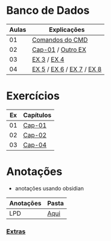 # Banco de Dados

|Aulas|Explicações|
|-|-|
|01|[Comandos do CMD](/anotacoes[MD]/CMD.md)|
|02|[Cap-01](/js/cap01/ex-01.html) / [Outro EX](/js/cap01/logica.js)|
|03|[EX 3](/js/cap01/ex-01_3.html) / [EX 4](/js/cap01/ex-01_4.html)|
|04|[EX 5](/js/cap01/ex-01_5.html) / [EX 6](/js/cap01/ex-01_6.html) / [EX 7](/js/cap01/ex-01_7.html) / [EX 8](/js/cap01/ex-01_8.html)|


# Exercícios 

|Ex|Capítulos|
|-|-|
|01|[Cap-01](/js/cap01/exercicios/)|
|02|[Cap-02](/js/cap02/exercicios/html/)
|03|[Cap-04](/js/cap04/js-ex/)

# Anotações 
- anotações usando obsidian

|Anotações|Pasta|
|-|-|
|LPD|[Aqui](/notas-obsidian/Índice.md)|

### [Extras](/desafio_daniel/README.md)